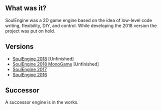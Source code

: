 ## What was it?

SoulEngine was a 2D game engine based on the idea of low-level code writing, flexibility, DIY, and control. While developing the 2018 version the project was put on hold.

## Versions

* [SoulEngine 2018](https://github.com/Cryru/SoulEngine/tree/SE2018) [Unfinished]
* [SoulEngine 2018 MonoGame](https://github.com/Cryru/SoulEngine/tree/SE2018XNA) [Unfinished]
* [SoulEngine 2017](https://github.com/Cryru/SoulEngine/tree/SE2017)
* [SoulEngine 2016](https://github.com/Cryru/SoulEngine/tree/SE2016)

## Successor

A successor engine is in the works.
